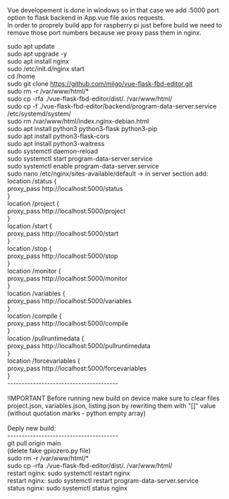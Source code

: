 Vue developement is done in windows so in that case we add :5000 port option to flask backend in App.vue file axios requests. <br />
In order to proprely build app for raspberry pi just before build we need to remove those port numbers because we proxy pass them in nginx.

sudo apt update <br />
sudo apt upgrade -y <br />
sudo apt install nginx <br />
sudo /etc/init.d/nginx start <br />
cd /home <br />
sudo git clone https://github.com/milgo/vue-flask-fbd-editor.git <br />
sudo rm -r /var/www/html/* <br />
sudo cp -rfa ./vue-flask-fbd-editor/dist/. /var/www/html/ <br />
sudo cp -f ./vue-flask-fbd-editor/backend/program-data-server.service /etc/systemd/system/ <br />
sudo rm /var/www/html/index.nginx-debian.html <br />
sudo apt install python3 python3-flask python3-pip <br />
sudo apt install python3-flask-cors <br />
sudo apt install python3-waitress <br />
sudo systemctl daemon-reload <br />
sudo systemctl start program-data-server.service <br />
sudo systemctl enable program-data-server.service <br />
sudo nano /etc/nginx/sites-available/default -> in server section add: <br />
location /status {<br />
	proxy_pass http://localhost:5000/status <br />
}<br />
location /project {<br />
	proxy_pass http://localhost:5000/project <br />
}<br />
location /start {<br />
	proxy_pass http://localhost:5000/start <br />
}<br />
location /stop {<br />
	proxy_pass http://localhost:5000/stop <br />
}<br />
location /monitor {<br />
	proxy_pass http://localhost:5000/monitor <br />
}<br />
location /variables {<br />
	proxy_pass http://localhost:5000/variables <br />
}<br />
location /compile {<br />
	proxy_pass http://localhost:5000/compile<br />
}<br />
location /pullruntimedata {<br />
	proxy_pass http://localhost:5000/pullruntimedata<br />
}<br />
location /forcevariables {<br />
	proxy_pass http://localhost:5000/forcevariables<br />
}<br />
---------------------------------------<br />
<br />
!IMPORTANT 
	Before running new build on device make sure to clear files project.json, variables.json, listing.json by rewriting them with "[]" value (without quotation marks - python empty array)
<br /><br />
Deply new build:<br />
---------------------------------------<br />
git pull origin main<br />
(delete fake gpiozero.py file)<br />
sudo rm -r /var/www/html/* <br />
sudo cp -rfa ./vue-flask-fbd-editor/dist/. /var/www/html/ <br />
restart nginx: sudo systemctl restart nginx<br />
restart nginx: sudo systemctl restart program-data-server.service<br />
status nginx: sudo systemctl status nginx<br />
